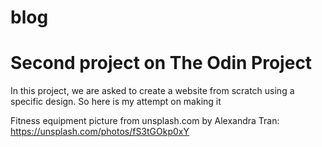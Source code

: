 # blog
# Second project on The Odin Project

In this project, we are asked to create a website from scratch using a specific design.
So here is my attempt on making it

Fitness equipment picture from unsplash.com by Alexandra Tran: https://unsplash.com/photos/fS3tGOkp0xY